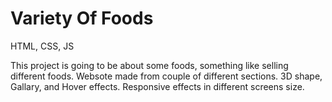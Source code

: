 # Variety Of Foods
 HTML, CSS, JS
 
This project is going to be about some foods, something like selling different foods.
Websote made from couple of different sections. 3D shape, Gallary, and Hover effects. 
Responsive effects in different screens size. 
